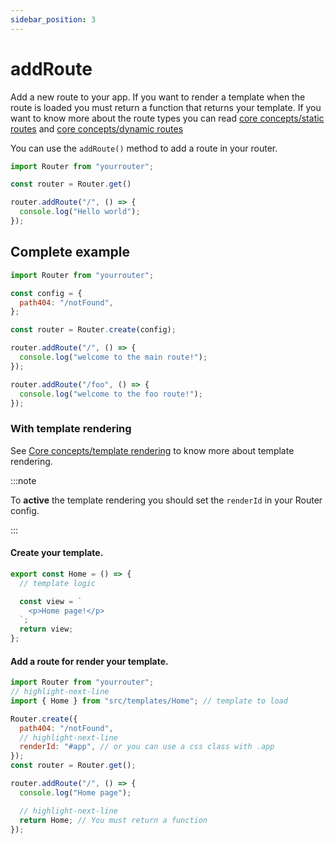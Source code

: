 ```yaml
---
sidebar_position: 3
---
```


# addRoute

Add a new route to your app. If you want to render a template when the route is loaded you must return a function that returns your template. If you want to know more about the route types you can read [core concepts/static routes](../core-concepts/static-routes.md) and [core concepts/dynamic routes](../core-concepts/dynamic-routes.md)

You can use the `addRoute()` method to add a route in your router.

```js
import Router from "yourrouter";

const router = Router.get()

router.addRoute("/", () => {
  console.log("Hello world");
});
```

## Complete example

```js title="src/index.js"
import Router from "yourrouter";

const config = {
  path404: "/notFound",
};

const router = Router.create(config);

router.addRoute("/", () => {
  console.log("welcome to the main route!");
});

router.addRoute("/foo", () => {
  console.log("welcome to the foo route!");
});
```

### With template rendering

See [Core concepts/template rendering](../core-concepts/template-rendering.md) to know more about template rendering.

:::note

To **active** the template rendering you should set the `renderId` in your Router config.

:::

#### Create your template.

```js title="src/templates/Home.js"
export const Home = () => {
  // template logic

  const view = `
    <p>Home page!</p>
  `;
  return view;
};
```

#### Add a route for render your template.

```js title="src/index.js"
import Router from "yourrouter";
// highlight-next-line
import { Home } from "src/templates/Home"; // template to load

Router.create({
  path404: "/notFound",
  // highlight-next-line
  renderId: "#app", // or you can use a css class with .app
});
const router = Router.get();

router.addRoute("/", () => {
  console.log("Home page");

  // highlight-next-line
  return Home; // You must return a function
});
```
